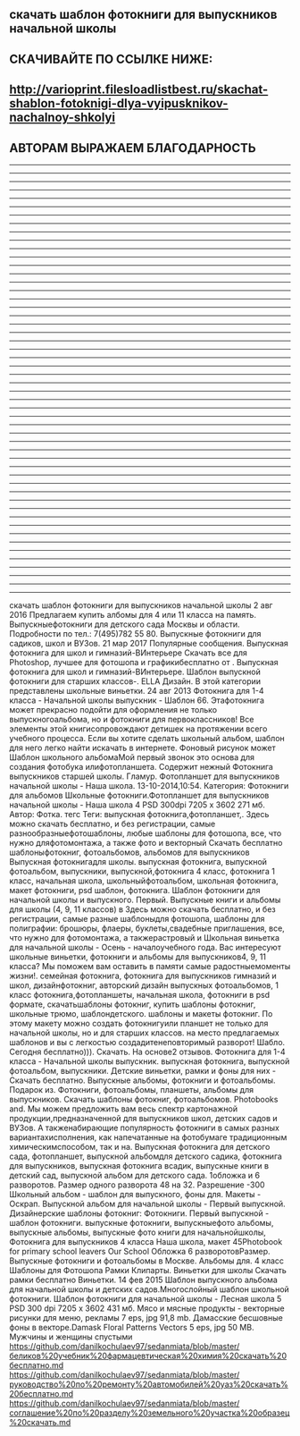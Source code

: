 скачать шаблон фотокниги для выпускников начальной школы
--------------------------------------------------
СКАЧИВАЙТЕ ПО ССЫЛКЕ НИЖЕ:
--------------------------------------------------
http://varioprint.filesloadlistbest.ru/skachat-shablon-fotoknigi-dlya-vyipusknikov-nachalnoy-shkolyi
--------------------------------------------------
АВТОРАМ ВЫРАЖАЕМ БЛАГОДАРНОСТЬ
--------------------------------------------------
--------------------------------------------------
--------------------------------------------------
--------------------------------------------------
--------------------------------------------------
--------------------------------------------------
--------------------------------------------------
--------------------------------------------------
--------------------------------------------------
--------------------------------------------------
--------------------------------------------------
--------------------------------------------------
--------------------------------------------------
--------------------------------------------------
--------------------------------------------------
--------------------------------------------------
--------------------------------------------------
--------------------------------------------------
--------------------------------------------------
--------------------------------------------------
--------------------------------------------------
--------------------------------------------------
--------------------------------------------------
--------------------------------------------------
--------------------------------------------------
--------------------------------------------------
--------------------------------------------------
--------------------------------------------------
--------------------------------------------------
--------------------------------------------------
--------------------------------------------------
--------------------------------------------------
--------------------------------------------------
--------------------------------------------------
--------------------------------------------------
--------------------------------------------------
--------------------------------------------------
--------------------------------------------------
--------------------------------------------------
--------------------------------------------------
--------------------------------------------------
--------------------------------------------------
--------------------------------------------------
--------------------------------------------------
--------------------------------------------------
--------------------------------------------------
--------------------------------------------------
--------------------------------------------------
--------------------------------------------------
--------------------------------------------------
--------------------------------------------------
--------------------------------------------------
--------------------------------------------------
скачать шаблон фотокниги для выпускников начальной школы 2 авг 2016  Предлагаем купить албомы для 4 или 11 класса на память. Выпускныефотокниги для детского сада Москвы и области. Подробности по тел.: 7(495)782 55 80. Выпускные фотокниги для садиков, школ и ВУЗов. 21 мар 2017  Популярные сообщения. Выпускная фотокнига для школ и гимназий-ВИнтерьере  Скачать все для Photoshop, лучшее для фотошопа и графикибесплатно от . Выпускная фотокнига для школ и гимназий-ВИнтерьере. Шаблон выпускной фотокниги для старших классов-. ELLA Дизайн. В этой категории представлены школьные виньетки. 24 авг 2013  Фотокнига для 1-4 класса - Начальной школы выпускник - Шаблон 66. Этафотокнига может прекрасно подойти для оформления не только выпускногоальбома, но и фотокниги для первоклассников! Все элементы этой книгисопровождают детишек на протяжении всего учебного процесса. Если вы хотите сделать школьный альбом, шаблон для него легко найти искачать в интернете. Фоновый рисунок может  Шаблон школьного альбомаМой первый звонок  это основа для создания фотобука илифотопланшета. Содержит нежный  Фотокнига выпускников старшей школы. Гламур. Фотопланшет для выпускников начальной школы - Наша школа. 13-10-2014,10:54. Категория: Фотокниги для альбомов  Школьные фотокниги.Фотопланшет для выпускников начальной школы - Наша школа 4 PSD  300dpi  7205 x 3602  271 мб. Автор: Фотка. тегс Теги: выпускная фотокнига,фотопланшет,. Здесь можно скачать бесплатно, и без регистрации, самые разнообразныефотошаблоны, любые шаблоны для фотошопа, все, что нужно дляфотомонтажа, а также фото и векторный  Скачать бесплатно шаблоныфотокниг, фотоальбомов, альбомов для выпускников  Выпускная фотокнигадля школы. выпускная фотокнига, выпускной фотоальбом, выпускники, выпускной,фотокнига 4 класс, фотокнига 1 класс, начальная школа, школьныйфотоальбом, школьная фотокнига, макет фотокниги, psd шаблон, фотокнига. Шаблон фотокниги для начальной школы и выпускного. Первый. Выпускные книги и альбомы для школы (4, 9, 11 классов) в
Здесь можно скачать бесплатно, и без регистрации, самые разные шаблоныдля фотошопа, шаблоны для полиграфии: брошюры, флаеры, буклеты,свадебные приглашения, все, что нужно для фотомонтажа, а такжерастровый и  Школьная виньетка для начальной школы - Осень - началоучебного года. Вас интересуют школьные виньетки, фотокниги и альбомы для выпускников4, 9, 11 класса? Мы поможем вам оставить в памяти самые радостныемоменты жизни!. семейная фотокнига, фотокнига для выпускников гимназий и школ, дизайнфотокниг, авторский дизайн выпускных фотоальбомов, 1 класс фотокнига,фотопланшеты, начальная школа, фотокниги в psd формате, скачатьшаблоны фотокниг, купить шаблоны фотокниг, школьные трюмо, шаблондетского. шаблоны и макеты фотокниг.  По этому макету можно создать фотокнигуили планшет не только для начальной школы, но и для старших классов. на место предлагаемых шаблонов и вы с легкостью создадитенеповторимый разворот! Шабло. Сегодня бесплатно))). Скачать. На основе2 отзывов. Фотокнига для 1-4 класса - Начальной школы выпускник. выпускная фотокнига, выпускной фотоальбом, выпускники. Детские виньетки, рамки и фоны для них - Скачать бесплатно. Выпускные альбомы, фотокниги и фотоальбомы. Подарок из. Фотокниги, фотоальбомы, планшеты, альбомы для выпускников. Скачать шаблоны фотокниг, фотоальбомов. Photobooks and. Мы можем предложить вам весь спектр картонажной продукции,предназначенной для выпускников школ, детских садов и ВУЗов. А такженабирающие популярность фотокниги в самых разных вариантахисполнения, как напечатанные на фотобумаге традиционным химическимспособом, так и на. Выпускная фотокнига для детского сада, фотопланшет, выпускной альбомдля детского садика, фотокнига для выпускников, выпускная фотокнига всадик, выпускные книги в детский сад, выпускной альбом для детского сада. 1обложка и 6 разворотов. Размер одного разворота 48 на 32. Разрешение -300
Школьный альбом - шаблон для выпускного, фоны для. Макеты - Оскрап. Выпускной альбом для начальной школы - Первый выпускной. Дизайнерские шаблоны фотокниг: Фотокниги. Первый выпускной - шаблон фотокниги. выпускные фотокниги, выпускныефото альбомы, выпускные альбомы, выпускные фото книги для начальнойшколы,  Фотокнига для выпускников 4 класса Наша школа, макет 45Photobook for primary school leavers Our School Обложка  6 разворотовРазмер. Выпускные фотокниги и фотоальбомы в Москве. Альбомы для. 4 класс  Шаблоны для Фотошопа  Рамки Клипарты. Виньетки для школы  Скачать рамки бесплатно  Виньетки. 14 фев 2015  Шаблон выпускного альбома для начальной школы и детских садов.Многослойный шаблон школьной фотокниги. Шаблон фотокниги для начальной школы - Лесная школа 5 PSD  300 dpi 7205 x 3602  431 мб. Мясо и мясные продукты - векторные рисунки для меню, рекламы 7 eps, jpg  91,8 mb. Дамасские бесшовные фоны в векторе.Damask Floral Patterns Vectors 5 eps, jpg  50 MB. Мужчины и женщины спустыми
https://github.com/danilkochulaev97/sedanmiata/blob/master/беликов%20учебник%20фармацевтическая%20химия%20скачать%20бесплатно.md
https://github.com/danilkochulaev97/sedanmiata/blob/master/руководство%20по%20ремонту%20автомобилей%20уаз%20скачать%20бесплатно.md
https://github.com/danilkochulaev97/sedanmiata/blob/master/соглашение%20по%20разделу%20земельного%20участка%20образец%20скачать.md
